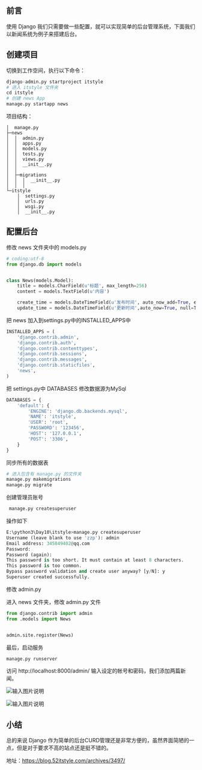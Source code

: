 ## 前言
使用 Django 我们只需要做一些配置，就可以实现简单的后台管理系统，下面我们以新闻系统为例子来搭建后台。

## 创建项目

切换到工作空间，执行以下命令：

```python
django-admin.py startproject itstyle
# 进入 itstyle 文件夹
cd itstyle
# 创建 news App
manage.py startapp news
```
项目结构：
```
│  manage.py
├─news
│  │  admin.py
│  │  apps.py
│  │  models.py
│  │  tests.py
│  │  views.py
│  │  __init__.py
│  │
│  ├─migrations
│  │  │  __init__.py
│  │  │
└─itstyle
    │  settings.py
    │  urls.py
    │  wsgi.py
    │  __init__.py
```

## 配置后台

修改 news 文件夹中的 models.py

```python
# coding:utf-8
from django.db import models


class News(models.Model):
    title = models.CharField(u'标题', max_length=256)
    content = models.TextField(u'内容')

    create_time = models.DateTimeField(u'发布时间', auto_now_add=True, editable = True)
    update_time = models.DateTimeField(u'更新时间',auto_now=True, null=True)
```

把 news 加入到settings.py中的INSTALLED_APPS中
```python
INSTALLED_APPS = (
    'django.contrib.admin',
    'django.contrib.auth',
    'django.contrib.contenttypes',
    'django.contrib.sessions',
    'django.contrib.messages',
    'django.contrib.staticfiles',
    'news',
)
```
把 settings.py中 DATABASES 修改数据源为MySql

```python
DATABASES = {
    'default': {
        'ENGINE': 'django.db.backends.mysql',
        'NAME': 'itstyle',
        'USER': 'root',
        'PASSWORD': '123456',
        'HOST': '127.0.0.1',
        'POST': '3306',
    }
}
```

同步所有的数据表

```python
# 进入包含有 manage.py 的文件夹
manage.py makemigrations
manage.py migrate
```
创建管理员账号
```python
 manage.py createsuperuser
```
操作如下
```python
E:\python3\Day10\itstyle>manage.py createsuperuser
Username (leave blank to use 'zzp'): admin
Email address: 345849402@qq.com
Password:
Password (again):
This password is too short. It must contain at least 8 characters.
This password is too common.
Bypass password validation and create user anyway? [y/N]: y
Superuser created successfully.
```
修改 admin.py

进入 news 文件夹，修改 admin.py 文件

```python
from django.contrib import admin
from .models import News


admin.site.register(News)
```
最后，启动服务
```python
manage.py runserver
```
访问 http://localhost:8000/admin/ 输入设定的帐号和密码，我们添加两篇新闻。

![输入图片说明](https://images.gitee.com/uploads/images/2018/1121/132951_73c1f2fd_87650.png "news.png")

![输入图片说明](https://images.gitee.com/uploads/images/2018/1121/133001_8d52623b_87650.png "news1.png")

## 小结

总的来说 Django 作为简单的后台CURD管理还是非常方便的，虽然界面简陋的一点，但是对于要求不高的站点还是挺不错的。


地址：https://blog.52itstyle.com/archives/3497/